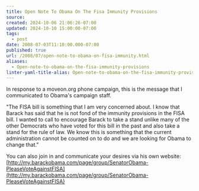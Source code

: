 ```yaml
---
title: Open Note To Obama On The Fisa Immunity Provisions
source: 
created: 2024-10-06 21:06:26-07:00
updated: 2024-10-10 15:00:00-07:00
tags:
  - post
date: 2008-07-03T11:10:00.000-07:00
published: true
url: /2008/07/open-note-to-obama-on-fisa-immunity.html
aliases:
  - Open-note-to-obama-on-the-fisa-immunity-provisions
linter-yaml-title-alias: Open-note-to-obama-on-the-fisa-immunity-provisions
---
```



In response to a moveon.org phone campaign, this is the message that I communicated to Obama's campaign staff.  
  
"The FISA bill is something that I am very concerned about. I know that Barack has said that he is not fond of the immunity provisions in the FISA bill. I wanted to call to encourage Barack to take a stand unlike many of the other Democrats who have voted for this bill in the past and also take a stand for the rule of law. We know this is something that the current administration cannot be counted on to do and we are looking for Obama to change that."  
  
You can also join in and communicate your desires via his own website: [http://my.barackobama.com/page/group/SenatorObama-PleaseVoteAgainstFISA](http://my.barackobama.com/page/group/SenatorObama-PleaseVoteAgainstFISA)